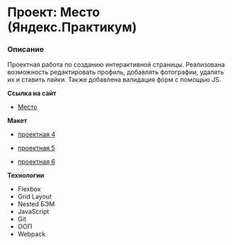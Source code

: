 # Проект: Место (Яндекс.Практикум)

### Описание

Проектная работа по созданию интерактивной страницы. Реализована возможность редактировать профиль, добавлять фотографии, удалять их и ставить лайки. Также добавлена валидация форм с помощью JS.

**Ссылка на сайт**

* [Место](https://andryuha-nikolaev.github.io/mesto/)

**Макет**

* [проектная 4](https://www.figma.com/file/2cn9N9jSkmxD84oJik7xL7/JavaScript.-Sprint-4?node-id=0%3A1)

* [проектная 5](https://www.figma.com/file/bjyvbKKJN2naO0ucURl2Z0/JavaScript.-Sprint-5?node-id=50160%3A2)

* [проектная 6](https://www.figma.com/file/kRVLKwYG3d1HGLvh7JFWRT/JavaScript.-Sprint-6?node-id=0%3A1)

**Технологии**

* Flexbox
* Grid Layout
* Nested БЭМ
* JavaScript
* Git
* ООП
* Webpack

